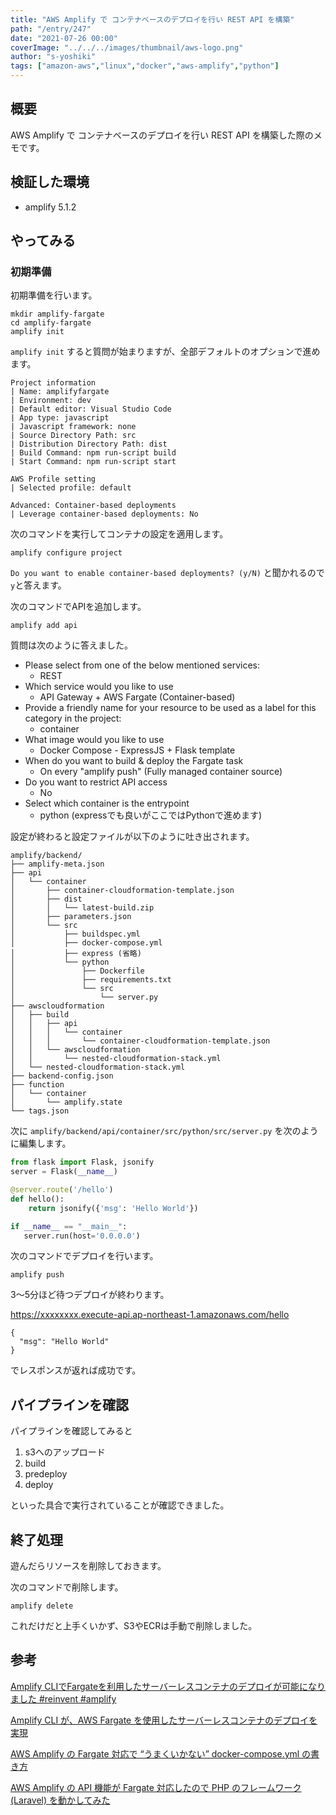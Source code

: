 ```yaml
---
title: "AWS Amplify で コンテナベースのデプロイを行い REST API を構築"
path: "/entry/247"
date: "2021-07-26 00:00"
coverImage: "../../../images/thumbnail/aws-logo.png"
author: "s-yoshiki"
tags: ["amazon-aws","linux","docker","aws-amplify","python"]
---
```


## 概要

AWS Amplify で コンテナベースのデプロイを行い REST API を構築した際のメモです。

## 検証した環境

- amplify 5.1.2

## やってみる

### 初期準備

初期準備を行います。

```shell
mkdir amplify-fargate
cd amplify-fargate
amplify init
```

`amplify init` すると質問が始まりますが、全部デフォルトのオプションで進めます。

```
Project information
| Name: amplifyfargate
| Environment: dev
| Default editor: Visual Studio Code
| App type: javascript
| Javascript framework: none
| Source Directory Path: src
| Distribution Directory Path: dist
| Build Command: npm run-script build
| Start Command: npm run-script start

AWS Profile setting
| Selected profile: default

Advanced: Container-based deployments
| Leverage container-based deployments: No
```

次のコマンドを実行してコンテナの設定を適用します。

```shell
amplify configure project
```

`Do you want to enable container-based deployments? (y/N)` と聞かれるので`y`と答えます。

次のコマンドでAPIを追加します。

```
amplify add api
```

質問は次のように答えました。

- Please select from one of the below mentioned services:
  - REST
- Which service would you like to use
  - API Gateway + AWS Fargate (Container-based)
- Provide a friendly name for your resource to be used as a label for this category in the project:
  - container
- What image would you like to use
  - Docker Compose - ExpressJS + Flask template
- When do you want to build & deploy the Fargate task
  - On every "amplify push" (Fully managed container source)
- Do you want to restrict API access
  - No
- Select which container is the entrypoint
  - python (expressでも良いがここではPythonで進めます)

設定が終わると設定ファイルが以下のように吐き出されます。

```
amplify/backend/
├── amplify-meta.json
├── api
│   └── container
│       ├── container-cloudformation-template.json
│       ├── dist
│       │   └── latest-build.zip
│       ├── parameters.json
│       └── src
│           ├── buildspec.yml
│           ├── docker-compose.yml
│           ├── express (省略)
│           └── python
│               ├── Dockerfile
│               ├── requirements.txt
│               └── src
│                   └── server.py
├── awscloudformation
│   ├── build
│   │   ├── api
│   │   │   └── container
│   │   │       └── container-cloudformation-template.json
│   │   └── awscloudformation
│   │       └── nested-cloudformation-stack.yml
│   └── nested-cloudformation-stack.yml
├── backend-config.json
├── function
│   └── container
│       └── amplify.state
└── tags.json
```

次に `amplify/backend/api/container/src/python/src/server.py` を次のように編集します。

```python
from flask import Flask, jsonify
server = Flask(__name__)

@server.route('/hello')
def hello():
    return jsonify({'msg': 'Hello World'})

if __name__ == "__main__":
   server.run(host='0.0.0.0')
```

次のコマンドでデプロイを行います。

```shell
amplify push
```

3〜5分ほど待つデプロイが終わります。

https://xxxxxxxx.execute-api.ap-northeast-1.amazonaws.com/hello

```
{
  "msg": "Hello World"
}
```

でレスポンスが返れば成功です。

## パイプラインを確認

パイプラインを確認してみると

1. s3へのアップロード
2. build
3. predeploy
4. deploy

といった具合で実行されていることが確認できました。

## 終了処理

遊んだらリソースを削除しておきます。

次のコマンドで削除します。

```
amplify delete
```

これだけだと上手くいかず、S3やECRは手動で削除しました。

## 参考

[Amplify CLIでFargateを利用したサーバーレスコンテナのデプロイが可能になりました #reinvent #amplify](https://dev.classmethod.jp/articles/amplify-cli-containerize/)

[Amplify CLI が、AWS Fargate を使用したサーバーレスコンテナのデプロイを実現](https://aws.amazon.com/jp/about-aws/whats-new/2020/12/amplify-cli-enables-serverless-container-deployments-using-aws-fargate/)

[AWS Amplify の Fargate 対応で “うまくいかない” docker-compose.yml の書き方](https://blog.tacck.net/archives/1111)

[AWS Amplify の API 機能が Fargate 対応したので PHP のフレームワーク (Laravel) を動かしてみた](https://blog.tacck.net/archives/1122)
